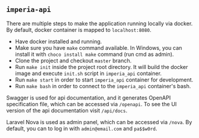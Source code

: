 ## `imperia-api`
There are multiple steps to make the application running locally via docker. By default, docker container is mapped to `localhost:8080`.

- Have docker installed and running.
- Make sure you have `make` command available. In Windows, you can install it with `choco install make` command (run cmd as admin).
- Clone the project and checkout `master` branch.
- Run `make init` inside the project root directory. It will build the docker image and execute `init.sh` script in `imperia_api` container.
- Run `make start` in order to start `imperia_api` container for development.
- Run `make bash` in order to connect to the `imperia_api` container's bash.

Swagger is used for api documentation, and it generates OpenAPI specification file, which can be accessed via `/openapi`. To see the UI version of the api documentation visit `/api/docs`.

Laravel Nova is used as admin panel, which can be accessed via `/nova`. By default, you can to log in with `admin@email.com` and `pa$$w0rd`.

